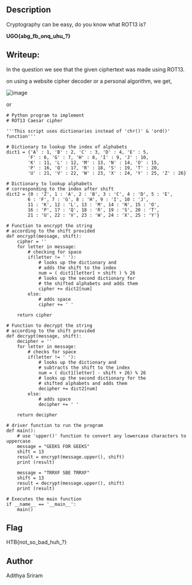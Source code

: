 ## Description

Cryptography can be easy, do you know what ROT13 is? 

**UGO{abg_fb_onq_uhu_?}**

## Writeup:

In the question we see that the given ciphertext was made using ROT13.

on using a website cipher decoder or a personal algorithm, we get,

![image](https://github.com/user-attachments/assets/2753228a-2534-4592-b68f-beeb43b1c939)

or

```
# Python program to implement 
# ROT13 Caesar cipher

'''This script uses dictionaries instead of 'chr()' & 'ord()' function'''

# Dictionary to lookup the index of alphabets
dict1 = {'A' : 1, 'B' : 2, 'C' : 3, 'D' : 4, 'E' : 5,
		'F' : 6, 'G' : 7, 'H' : 8, 'I' : 9, 'J' : 10,
		'K' : 11, 'L' : 12, 'M' : 13, 'N' : 14, 'O' : 15,
		'P' : 16, 'Q' : 17, 'R' : 18, 'S' : 19, 'T' : 20,
		'U' : 21, 'V' : 22, 'W' : 23, 'X' : 24, 'Y' : 25, 'Z' : 26}

# Dictionary to lookup alphabets 
# corresponding to the index after shift
dict2 = {0 : 'Z', 1 : 'A', 2 : 'B', 3 : 'C', 4 : 'D', 5 : 'E',
		6 : 'F', 7 : 'G', 8 : 'H', 9 : 'I', 10 : 'J',
		11 : 'K', 12 : 'L', 13 : 'M', 14 : 'N', 15 : 'O',
		16 : 'P', 17 : 'Q', 18 : 'R', 19 : 'S', 20 : 'T',
		21 : 'U', 22 : 'V', 23 : 'W', 24 : 'X', 25 : 'Y'}

# Function to encrypt the string 
# according to the shift provided
def encrypt(message, shift):
	cipher = ''
	for letter in message:
		# checking for space
		if(letter != ' '):
			# looks up the dictionary and 
			# adds the shift to the index
			num = ( dict1[letter] + shift ) % 26
			# looks up the second dictionary for 
			# the shifted alphabets and adds them
			cipher += dict2[num]
		else:
			# adds space
			cipher += ' '

	return cipher

# Function to decrypt the string 
# according to the shift provided
def decrypt(message, shift):
	decipher = ''
	for letter in message:
		# checks for space
		if(letter != ' '):
			# looks up the dictionary and 
			# subtracts the shift to the index
			num = ( dict1[letter] - shift + 26) % 26
			# looks up the second dictionary for the 
			# shifted alphabets and adds them
			decipher += dict2[num]
		else:
			# adds space
			decipher += ' '

	return decipher

# driver function to run the program
def main():
	# use 'upper()' function to convert any lowercase characters to uppercase
	message = "GEEKS FOR GEEKS"
	shift = 13
	result = encrypt(message.upper(), shift)
	print (result)

	message = "TRRXF SBE TRRXF"
	shift = 13
	result = decrypt(message.upper(), shift)
	print (result)

# Executes the main function
if __name__ == '__main__':
	main()
 ```

## Flag
HTB{not_so_bad_huh_?}

## Author
Adithya Sriram
